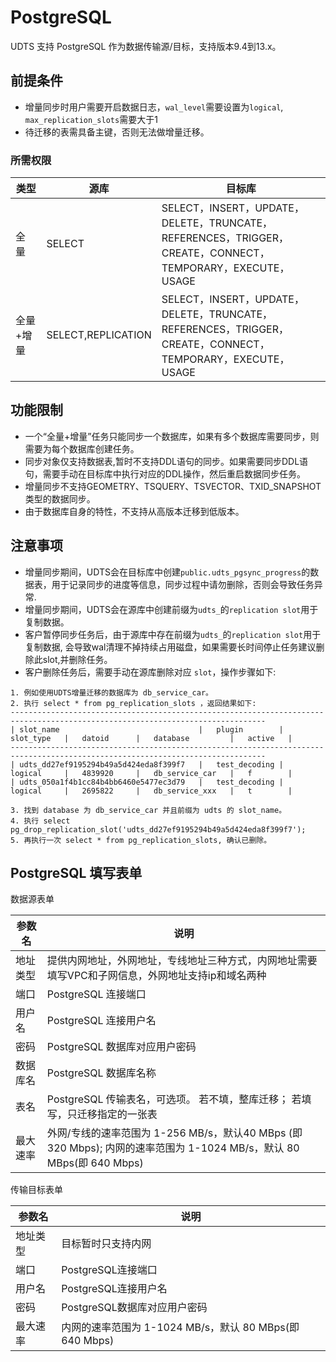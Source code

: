 

# PostgreSQL

UDTS 支持 PostgreSQL 作为数据传输源/目标，支持版本9.4到13.x。

## 前提条件

- 增量同步时用户需要开启数据日志，`wal_level`需要设置为`logical`, `max_replication_slots`需要大于1
- 待迁移的表需具备主键，否则无法做增量迁移。


### 所需权限

|  类型    | 源库                   | 目标库                                                                                                      |
|-------| --------------------- | --------------------------------------------------------------------------------------------------------- |
|  全  量  | SELECT                | SELECT，INSERT，UPDATE，DELETE，TRUNCATE，REFERENCES，TRIGGER，CREATE，CONNECT，TEMPORARY，EXECUTE，USAGE     |
|  全量+增量 | SELECT,REPLICATION    | SELECT，INSERT，UPDATE，DELETE，TRUNCATE，REFERENCES，TRIGGER，CREATE，CONNECT，TEMPORARY，EXECUTE，USAGE |

## 功能限制
- 一个“全量+增量”任务只能同步一个数据库，如果有多个数据库需要同步，则需要为每个数据库创建任务。
- 同步对象仅支持数据表,暂时不支持DDL语句的同步。如果需要同步DDL语句，需要手动在目标库中执行对应的DDL操作，然后重启数据同步任务。
- 增量同步不支持GEOMETRY、TSQUERY、TSVECTOR、TXID_SNAPSHOT类型的数据同步。
- 由于数据库自身的特性，不支持从高版本迁移到低版本。

## 注意事项
- 增量同步期间，UDTS会在目标库中创建`public.udts_pgsync_progress`的数据表，用于记录同步的进度等信息，同步过程中请勿删除，否则会导致任务异常.
- 增量同步期间，UDTS会在源库中创建前缀为`udts_`的`replication slot`用于复制数据。
- 客户暂停同步任务后，由于源库中存在前缀为`udts_`的`replication slot`用于复制数据, 会导致wal清理不掉持续占用磁盘，如果需要长时间停止任务建议删除此slot,并删除任务。
- 客户删除任务后，需要手动在源库删除对应 `slot`，操作步骤如下:
```
1. 例如使用UDTS增量迁移的数据库为 db_service_car。
2. 执行 select * from pg_replication_slots ，返回结果如下:
-------------------------------------------------------------------------------------------------------------------------------
| slot_name                               |   plugin        |   slot_type   |   datoid      |   database         |   active   |
-------------------------------------------------------------------------------------------------------------------------------
| udts_dd27ef9195294b49a5d424eda8f399f7   |   test_decoding |   logical     |   4839920     |   db_service_car   |   f        |
| udts_050a1f4b1cc84b4bb6460e5477ec3d79   |   test_decoding |   logical     |   2695822     |   db_service_xxx   |   t        |

3. 找到 database 为 db_service_car 并且前缀为 udts 的 slot_name。
4. 执行 select pg_drop_replication_slot('udts_dd27ef9195294b49a5d424eda8f399f7');
5. 再执行一次 select * from pg_replication_slots, 确认已删除。
```





## PostgreSQL 填写表单

数据源表单

| 参数名   | 说明                                                                                                                 |
| -------- | -------------------------------------------------------------------------------------------------------------------- |
| 地址类型 | 提供内网地址，外网地址，专线地址三种方式，内网地址需要填写VPC和子网信息，外网地址支持ip和域名两种                    |
| 端口     | PostgreSQL 连接端口                                                                                                  |
| 用户名   | PostgreSQL 连接用户名                                                                                                |
| 密码     | PostgreSQL 数据库对应用户密码                                                                                        |
| 数据库名 | PostgreSQL 数据库名称                                                                                                |
| 表名     | PostgreSQL 传输表名，可选项。 若不填，整库迁移； 若填写，只迁移指定的一张表                                          |
| 最大速率 | 外网/专线的速率范围为 1-256 MB/s，默认40 MBps (即 320 Mbps); 内网的速率范围为 1-1024 MB/s，默认 80 MBps(即 640 Mbps) |

传输目标表单

| 参数名   | 说明                                                    |
| -------- | ------------------------------------------------------- |
| 地址类型 | 目标暂时只支持内网                                      |
| 端口     | PostgreSQL连接端口                                      |
| 用户名   | PostgreSQL连接用户名                                    |
| 密码     | PostgreSQL数据库对应用户密码                            |
| 最大速率 | 内网的速率范围为 1-1024 MB/s，默认 80 MBps(即 640 Mbps) |
